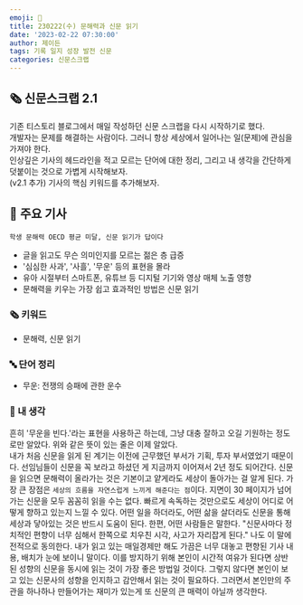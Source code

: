 ```yaml
---
emoji: 📰
title: 230222(수) 문해력과 신문 읽기
date: '2023-02-22 07:30:00'
author: 제이든
tags: 기록 일지 성장 발전 신문
categories: 신문스크랩
---
```


## 🗞️ 신문스크랩 2.1

기존 티스토리 블로그에서 매일 작성하던 신문 스크랩을 다시 시작하기로 했다.<br/>
개발자는 문제를 해결하는 사람이다. 그러니 항상 세상에서 일어나는 일(문제)에 관심을 가져야 한다.<br/>
인상깊은 기사의 헤드라인을 적고 모르는 단어에 대한 정리, 그리고 내 생각을 간단하게 덧붙이는 것으로 가볍게 시작해보자.<br/>
(v2.1 추가) 기사의 핵심 키워드를 추가해보자.

## 🌻 주요 기사

`학생 문해력 OECD 평균 미달, 신문 읽기가 답이다`

- 글을 읽고도 무슨 의미인지를 모르는 젊은 층 급증
- '심심한 사과', '사흘', '무운' 등의 표현을 몰라
- 유아 시절부터 스마트폰, 유튜브 등 디지털 기기와 영상 매체 노출 영향
- 문해력을 키우는 가장 쉽고 효과적인 방법은 신문 읽기

### 🗞 키워드

- 문해력, 신문 읽기

### 🔤 단어 정리

- 무운: 전쟁의 승패에 관한 운수

### 🤔 내 생각

흔히 '무운을 빈다.'라는 표현을 사용하곤 하는데, 그냥 대충 잘하고 오길 기원하는 정도로만 알았다. 위와 같은 뜻이 있는 줄은 이제 알았다.<br/>
내가 처음 신문을 읽게 된 계기는 이전에 근무했던 부서가 기획, 투자 부서였었기 때문이다. 선임님들이 신문을 꼭 보라고 하셨던 게 지금까지 이어져서 2년 정도 되어간다.
신문을 읽으면 문해력이 올라가는 것은 기본이고 얕게라도 세상이 돌아가는 걸 알게 된다. 가장 큰 장점은 `세상의 흐름을 자연스럽게 느끼게 해준다는 점`이다.
지면이 30 페이지가 넘어가는 신문을 모두 꼼꼼히 읽을 수는 없다. 빠르게 속독하는 것만으로도 세상이 어디로 어떻게 향하고 있는지 느낄 수 있다. 어떤 일을 하더라도, 어떤 삶을 살더라도
신문을 통해 세상과 닿아있는 것은 반드시 도움이 된다. 한편, 어떤 사람들은 말한다. "신문사마다 정치적인 편향이 너무 심해서 한쪽으로 치우친 시각, 사고가 자리잡게 된다." 나도 이 말에
전적으로 동의한다. 내가 읽고 있는 매일경제만 해도 가끔은 너무 대놓고 편향된 기사 내용, 배치가 눈에 보이니 말이다. 이를 방지하기 위해 본인이 시간적 여유가 된다면 상반된 성향의 신문을 동시에 읽는 것이
가장 좋은 방법일 것이다. 그렇지 않다면 본인이 보고 있는 신문사의 성향을 인지하고 감안해서 읽는 것이 필요하다. 그러면서 본인만의 주관을 하나하나 만들어가는 재미가 있는게 또 신문의 큰 매력이 아닐까
생각한다.

```toc

```
